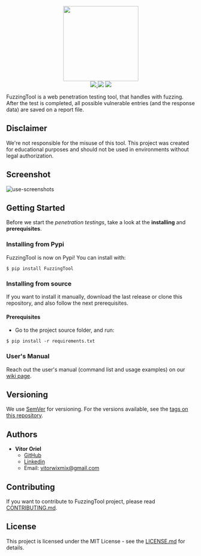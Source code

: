 <p align="center">
<img src="https://user-images.githubusercontent.com/43549176/110254984-525fb200-7f70-11eb-84f0-9afdcab9725a.png" height="200" /><br/>
<a href="https://github.com/NESCAU-UFLA/FuzzingTool/releases/tag/v3.10.1">
<img src="https://img.shields.io/static/v1?label=Release&message=v3.10.1&color=darkred" />
</a>
<img src="https://img.shields.io/static/v1?label=python&message=3.6%20|%203.7%20|%203.8%20|%203.9&color=informational&logo=python" />
<a href="https://github.com/NESCAU-UFLA/FuzzingTool/blob/master/LICENSE.md">
<img src="https://img.shields.io/static/v1?label=License&message=MIT&color=brightgreen" />
</a>
</p>

FuzzingTool is a web penetration testing tool, that handles with fuzzing. After the test is completed, all possible vulnerable entries (and the response data) are saved on a report file.
<br/>

## Disclaimer
We're not responsible for the misuse of this tool. This project was created for educational purposes and should not be used in environments without legal authorization.

## Screenshot
![use-screenshots](https://user-images.githubusercontent.com/43549176/118672563-ba334400-b7ce-11eb-9927-78f6dc73eac8.png)

## Getting Started
Before we start the *penetration testings*, take a look at the **installing** and **prerequisites**.

### Installing from Pypi
FuzzingTool is now on Pypi! You can install with:
```
$ pip install FuzzingTool
```

### Installing from source
If you want to install it manually, download the last release or clone this repository, and also follow the next prerequisites.

#### Prerequisites
 * Go to the project source folder, and run:
 ```
 $ pip install -r requirements.txt
 ```

### User's Manual
Reach out the user's manual (command list and usage examples) on our [wiki page](https://github.com/NESCAU-UFLA/FuzzingTool/wiki).

## Versioning
We use [SemVer](https://semver.org/) for versioning. For the versions available, see the [tags on this repository](https://github.com/NESCAU-UFLA/FuzzingTool/releases).

## Authors
 * **Vitor Oriel**
   * [GitHub](https://github.com/VitorOriel)
   * [Linkedin](https://www.linkedin.com/in/vitor-oriel-borges)
   * Email: vitorwixmix@gmail.com

## Contributing
If you want to contribute to FuzzingTool project, please read [CONTRIBUTING.md](https://github.com/NESCAU-UFLA/FuzzingTool/blob/master/.github/CONTRIBUTING.md).

## License
This project is licensed under the MIT License - see the [LICENSE.md](https://github.com/NESCAU-UFLA/FuzzingTool/blob/master/LICENSE.md) for details.